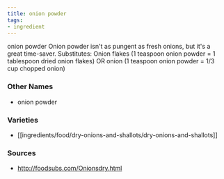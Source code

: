 ```yaml
---
title: onion powder
tags:
- ingredient
---
```

onion powder Onion powder isn't as pungent as fresh onions, but it's a great time-saver. Substitutes: Onion flakes (1 teaspoon onion powder = 1 tablespoon dried onion flakes) OR onion (1 teaspoon onion powder = 1/3 cup chopped onion)

### Other Names

* onion powder

### Varieties

* [[ingredients/food/dry-onions-and-shallots/dry-onions-and-shallots]]

### Sources
* http://foodsubs.com/Onionsdry.html
